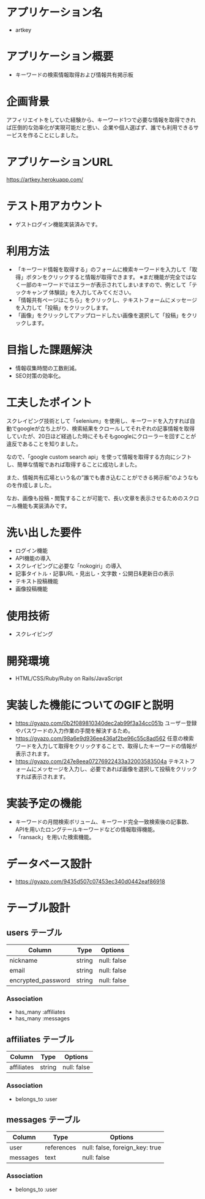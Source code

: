 # アプリケーション名
- artkey
# アプリケーション概要
- キーワードの検索情報取得および情報共有掲示板
# 企画背景
アフィリエイトをしていた経験から、キーワード1つで必要な情報を取得できれば圧倒的な効率化が実現可能だと思い、企業や個人選ばず、誰でも利用できるサービスを作ることにしました。
# アプリケーションURL
https://artkey.herokuapp.com/
# テスト用アカウント
- ゲストログイン機能実装済みです。
# 利用方法
- 「キーワード情報を取得する」のフォームに検索キーワードを入力して「取得」ボタンをクリックすると情報が取得できます。
※まだ機能が完全ではなく一部のキーワードではエラーが表示されてしまいますので、例として「テックキャンプ 体験談」を入力してみてください。
- 「情報共有ページはこちら」をクリックし、テキストフォームにメッセージを入力して「投稿」をクリックします。
- 「画像」をクリックしてアップロードしたい画像を選択して「投稿」をクリックします。
# 目指した課題解決
- 情報収集時間の工数削減。
- SEO対策の効率化。

# 工夫したポイント
スクレイピング技術として「selenium」を使用し、キーワードを入力すれば自動でgoogleが立ち上がり、検索結果をクロールしてそれぞれの記事情報を取得していたが、20日ほど経過した時にそもそもgoogleにクローラーを回すことが違反であることを知りました。

なので、「google custom search api」を使って情報を取得する方向にシフトし、簡単な情報であれば取得することに成功しました。

また、情報共有広場という名の”誰でも書き込むことができる掲示板”のようなものを作成しました。

なお、画像も投稿・閲覧することが可能で、長い文章を表示させるためのスクロール機能も実装済みです。

# 洗い出した要件
- ログイン機能
- API機能の導入
- スクレイピングに必要な「nokogiri」の導入
- 記事タイトル・記事URL・見出し・文字数・公開日&更新日の表示
- テキスト投稿機能
- 画像投稿機能

# 使用技術
- スクレイピング

# 開発環境
- HTML/CSS/Ruby/Ruby on Rails/JavaScript

# 実装した機能についてのGIFと説明
- https://gyazo.com/0b2f089810340dec2ab99f3a34cc051b
ユーザー登録やパスワードの入力作業の手間を解決するため。
- https://gyazo.com/98a6e9d936ee436af2be96c55c8ad562
任意の検索ワードを入力して取得をクリックすることで、取得したキーワードの情報が表示されます。
-  https://gyazo.com/247e8eea07276922433a32003583504a
テキストフォームにメッセージを入力し、必要であれば画像を選択して投稿をクリックすれば表示されます。

# 実装予定の機能
- キーワードの月間検索ボリューム、キーワード完全一致検索後の記事数、APIを用いたロングテールキーワードなどの情報取得機能。
- 「ransack」を用いた検索機能。

# データベース設計
- https://gyazo.com/9435d507c07453ec340d0442eaf86918

# テーブル設計

## users テーブル

| Column                | Type       | Options     |
| --------------------- | ---------- | ----------- |
| nickname              | string     | null: false |
| email                 | string     | null: false |
| encrypted_password    | string     | null: false |

### Association

- has_many :affiliates
- has_many :messages

## affiliates テーブル

| Column      | Type       | Options                        |
| ----------- | ---------- | ------------------------------ |
| affiliates  | string     | null: false                    |

### Association

- belongs_to :user

## messages テーブル

| Column      | Type       | Options                        |
| ----------- | ---------- | ------------------------------ |
| user        | references | null: false, foreign_key: true |
| messages    | text       | null: false                    |

### Association

- belongs_to :user